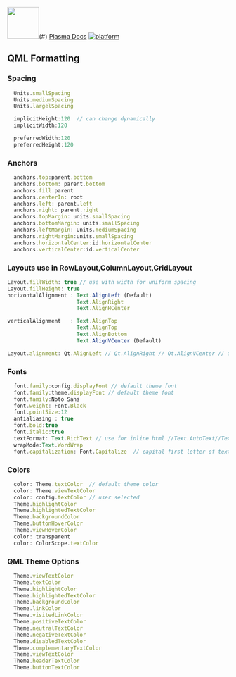 <img src="https://tipsonubuntu.com/wp-content/uploads/2016/10/kde-logo-400x218.jpg" width="72">(#) [Plasma Docs](https://develop.kde.org/docs/plasma/widget/plasma-qml-api/)
[![platform](https://img.shields.io/badge/platform-ubuntu%20%7C%20windows-lightgrey?style=flat-square)](#)
 ## QML Formatting
### Spacing
```qml
  Units.smallSpacing
  Units.mediumSpacing
  Units.largelSpacing

  implicitHeight:120  // can change dynamically
  implicitWidth:120

  preferredWidth:120
  preferredHeight:120
```
### Anchors
```qml
  anchors.top:parent.bottom
  anchors.bottom: parent.bottom
  anchors.fill:parent
  anchors.centerIn: root
  anchors.left: parent.left
  anchors.right: parent.right
  anchors.topMargin: units.smallSpacing
  anchors.bottomMargin: units.smallSpacing
  anchors.leftMargin: Units.mediumSpacing
  anchors.rightMargin:units.smallSpacing
  anchors.horizontalCenter:id.horizontalCenter
  anchors.verticalCenter:id.verticalCenter
```
### Layouts use in RowLayout,ColumnLayout,GridLayout
```qml
Layout.fillWidth: true // use with width for uniform spacing
Layout.fillHeight: true
horizontalAlignment : Text.AlignLeft (Default)
                      Text.AlignRight
                      Text.AlignHCenter

verticalAlignment   : Text.AlignTop
                      Text.AlignTop
                      Text.AlignBottom
                      Text.AlignVCenter (Default)

Layout.alignment: Qt.AlignLeft // Qt.AlignRight // Qt.AlignVCenter // Qt.AlignHCenter
```
### Fonts
```qml
  font.family:config.displayFont // default theme font
  font.family:theme.displayFont // default theme font
  font.family:Noto Sans
  font.weight: Font.Black
  font.pointSize:12
  antialiasing : true
  font.bold:true
  font.italic:true
  textFormat: Text.RichText // use for inline html //Text.AutoText//Text.PlainText//Text.MarkdownText
  wrapMode:Text.WordWrap
  font.capitalization: Font.Capitalize  // capital first letter of text string
```
### Colors
```qml
  color: Theme.textColor  // default theme color
  color: Theme.viewTextColor
  color: config.textColor // user selected
  Theme.highlightColor
  Theme.highlightedTextColor
  Theme.backgroundColor
  Theme.buttonHoverColor
  Theme.viewHoverColor
  color: transparent
  color: ColorScope.textColor
```
### QML Theme Options
```qml
  Theme.viewTextColor
  Theme.textColor
  Theme.highlightColor
  Theme.highlightedTextColor
  Theme.backgroundColor
  Theme.linkColor
  Theme.visitedLinkColor
  Theme.positiveTextColor
  Theme.neutralTextColor
  Theme.negativeTextColor
  Theme.disabledTextColor
  Theme.complementaryTextColor
  Theme.viewTextColor
  Theme.headerTextColor
  Theme.buttonTextColor
```
